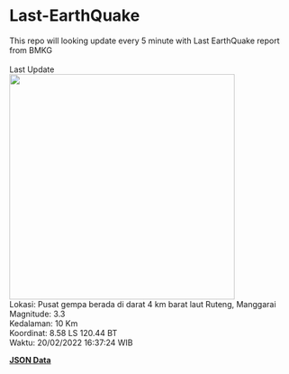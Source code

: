 # Last-EarthQuake
This repo will looking update every 5 minute with Last EarthQuake report from BMKG
<br>
<br>
Last Update
<br>
<img src="https://ews.bmkg.go.id/TEWS/data/20220220163724.mmi.jpg" width="400"/>
<br>
Lokasi: Pusat gempa berada di darat 4 km barat laut Ruteng, Manggarai <br>
Magnitude: 3.3 <br>
Kedalaman: 10 Km <br>
Koordinat: 8.58 LS 120.44 BT <br>
Waktu: 20/02/2022 16:37:24 WIB <br>

<a href="./data/data.json">**JSON Data**</a>
